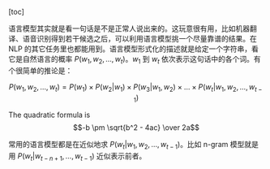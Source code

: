 
[toc]

语言模型其实就是看一句话是不是正常人说出来的。这玩意很有用，比如机器翻译、语音识别得到若干候选之后，可以利用语言模型挑一个尽量靠谱的结果。在 NLP 的其它任务里也都能用到。语言模型形式化的描述就是给定一个字符串，看它是自然语言的概率 $P(w_1, w_2, …, w_t)$。$w_1$ 到 $w_t$ 依次表示这句话中的各个词。有个很简单的推论是：

$$
P(w_1, w_2, …, w_t) = P(w_1) \times P(w_2 | w_1) \times P(w_3 | w_1, w_2) \times … \times P(w_t | w_1, w_2, …, w_{t-1})
$$

The quadratic formula is $$-b \pm \sqrt{b^2 - 4ac} \over 2a$$

常用的语言模型都是在近似地求 $P(w_t | w_1, w_2, …, w_{t-1})$。比如 n-gram 模型就是用 $P(w_t | w_{t-n+1}, …, w_{t-1})$ 近似表示前者。
